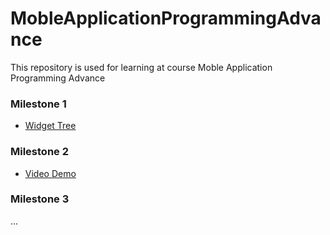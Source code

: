 # MobleApplicationProgrammingAdvance
This repository is used for learning at course Moble Application Programming Advance

### Milestone 1

- [Widget Tree](https://app.diagrams.net/#G1rJd1wQQjoeYnH0IxLSqIIbGC8Cs_2ue5)

### Milestone 2

- [Video Demo](https://youtu.be/TmuY3jDX-6U)

### Milestone 3

...

